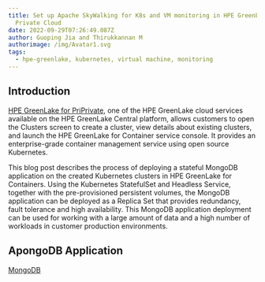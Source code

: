 ```yaml
---
title: Set up Apache SkyWalking for K8s and VM monitoring in HPE GreenLake
  Private Cloud
date: 2022-09-29T07:26:49.087Z
author: Guoping Jia and Thirukkannan M
authorimage: /img/Avatar1.svg
tags:
  - hpe-greenlake, kubernetes, virtual machine, monitoring
---
```

## Introduction

[HPE GreenLake for PriPrivate](https://www.hpe.com/us/en/greenlake/private-cloud-enterprise.html), one of the HPE GreenLake cloud services available on the HPE GreenLake Central platform, allows customers to open the Clusters screen to create a cluster, view details about existing clusters, and launch the HPE GreenLake for Container service console. It provides an enterprise-grade container management service using open source Kubernetes. 

This blog post describes the process of deploying a stateful MongoDB application on the created Kubernetes clusters in HPE GreenLake for Containers. Using the Kubernetes StatefulSet and Headless Service, together with the pre-provisioned persistent volumes, the MongoDB application can be deployed as a Replica Set that provides redundancy, fault tolerance and high availability. This MongoDB application deployment can be used for working with a large amount of data and a high number of workloads in customer production environments.

## ApongoDB Application

[MongoDB](https://www.mongodb.com/)
